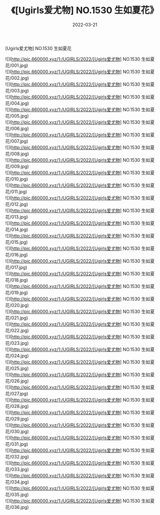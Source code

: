 ﻿---
layout: post
title:  《[Ugirls爱尤物] NO.1530 生如夏花》
date:   2022-03-21
img: http://pic.660000.xyz/1:/UGIRLS/2022/[Ugirls爱尤物] NO.1530 生如夏花/000.jpg
categories: [美女, 清纯, 唯美]
---

[Ugirls爱尤物] NO.1530 生如夏花

 ![](http://pic.660000.xyz/1:/UGIRLS/2022/[Ugirls爱尤物] NO.1530 生如夏花/001.jpg) <br>![](http://pic.660000.xyz/1:/UGIRLS/2022/[Ugirls爱尤物] NO.1530 生如夏花/002.jpg) <br>![](http://pic.660000.xyz/1:/UGIRLS/2022/[Ugirls爱尤物] NO.1530 生如夏花/003.jpg) <br>![](http://pic.660000.xyz/1:/UGIRLS/2022/[Ugirls爱尤物] NO.1530 生如夏花/004.jpg) <br>![](http://pic.660000.xyz/1:/UGIRLS/2022/[Ugirls爱尤物] NO.1530 生如夏花/005.jpg) <br>![](http://pic.660000.xyz/1:/UGIRLS/2022/[Ugirls爱尤物] NO.1530 生如夏花/006.jpg) <br>![](http://pic.660000.xyz/1:/UGIRLS/2022/[Ugirls爱尤物] NO.1530 生如夏花/007.jpg) <br>![](http://pic.660000.xyz/1:/UGIRLS/2022/[Ugirls爱尤物] NO.1530 生如夏花/008.jpg) <br>![](http://pic.660000.xyz/1:/UGIRLS/2022/[Ugirls爱尤物] NO.1530 生如夏花/009.jpg) <br>![](http://pic.660000.xyz/1:/UGIRLS/2022/[Ugirls爱尤物] NO.1530 生如夏花/010.jpg) <br>![](http://pic.660000.xyz/1:/UGIRLS/2022/[Ugirls爱尤物] NO.1530 生如夏花/011.jpg) <br>![](http://pic.660000.xyz/1:/UGIRLS/2022/[Ugirls爱尤物] NO.1530 生如夏花/012.jpg) <br>![](http://pic.660000.xyz/1:/UGIRLS/2022/[Ugirls爱尤物] NO.1530 生如夏花/013.jpg) <br>![](http://pic.660000.xyz/1:/UGIRLS/2022/[Ugirls爱尤物] NO.1530 生如夏花/014.jpg) <br>![](http://pic.660000.xyz/1:/UGIRLS/2022/[Ugirls爱尤物] NO.1530 生如夏花/015.jpg) <br>![](http://pic.660000.xyz/1:/UGIRLS/2022/[Ugirls爱尤物] NO.1530 生如夏花/016.jpg) <br>![](http://pic.660000.xyz/1:/UGIRLS/2022/[Ugirls爱尤物] NO.1530 生如夏花/017.jpg) <br>![](http://pic.660000.xyz/1:/UGIRLS/2022/[Ugirls爱尤物] NO.1530 生如夏花/018.jpg) <br>![](http://pic.660000.xyz/1:/UGIRLS/2022/[Ugirls爱尤物] NO.1530 生如夏花/019.jpg) <br>![](http://pic.660000.xyz/1:/UGIRLS/2022/[Ugirls爱尤物] NO.1530 生如夏花/020.jpg) <br>![](http://pic.660000.xyz/1:/UGIRLS/2022/[Ugirls爱尤物] NO.1530 生如夏花/021.jpg) <br>![](http://pic.660000.xyz/1:/UGIRLS/2022/[Ugirls爱尤物] NO.1530 生如夏花/022.jpg) <br>![](http://pic.660000.xyz/1:/UGIRLS/2022/[Ugirls爱尤物] NO.1530 生如夏花/023.jpg) <br>![](http://pic.660000.xyz/1:/UGIRLS/2022/[Ugirls爱尤物] NO.1530 生如夏花/024.jpg) <br>![](http://pic.660000.xyz/1:/UGIRLS/2022/[Ugirls爱尤物] NO.1530 生如夏花/025.jpg) <br>![](http://pic.660000.xyz/1:/UGIRLS/2022/[Ugirls爱尤物] NO.1530 生如夏花/026.jpg) <br>![](http://pic.660000.xyz/1:/UGIRLS/2022/[Ugirls爱尤物] NO.1530 生如夏花/027.jpg) <br>![](http://pic.660000.xyz/1:/UGIRLS/2022/[Ugirls爱尤物] NO.1530 生如夏花/028.jpg) <br>![](http://pic.660000.xyz/1:/UGIRLS/2022/[Ugirls爱尤物] NO.1530 生如夏花/029.jpg) <br>![](http://pic.660000.xyz/1:/UGIRLS/2022/[Ugirls爱尤物] NO.1530 生如夏花/030.jpg) <br>![](http://pic.660000.xyz/1:/UGIRLS/2022/[Ugirls爱尤物] NO.1530 生如夏花/031.jpg) <br>![](http://pic.660000.xyz/1:/UGIRLS/2022/[Ugirls爱尤物] NO.1530 生如夏花/032.jpg) <br>![](http://pic.660000.xyz/1:/UGIRLS/2022/[Ugirls爱尤物] NO.1530 生如夏花/033.jpg) <br>![](http://pic.660000.xyz/1:/UGIRLS/2022/[Ugirls爱尤物] NO.1530 生如夏花/034.jpg) <br>![](http://pic.660000.xyz/1:/UGIRLS/2022/[Ugirls爱尤物] NO.1530 生如夏花/035.jpg) <br>![](http://pic.660000.xyz/1:/UGIRLS/2022/[Ugirls爱尤物] NO.1530 生如夏花/036.jpg) <br>